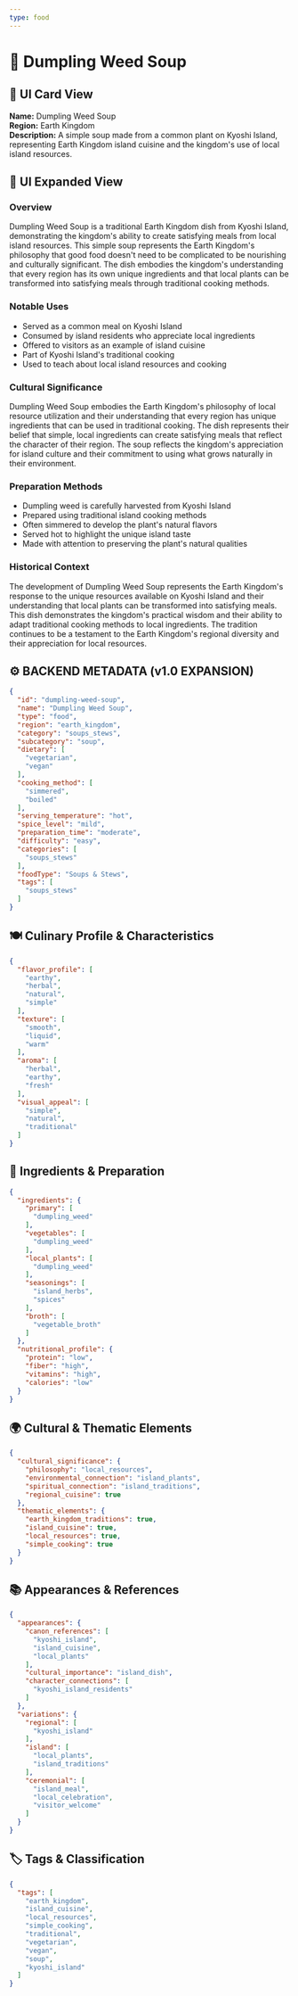 ```yaml
---
type: food
---
```


# 🌿 Dumpling Weed Soup

## 🎴 UI Card View

**Name:** Dumpling Weed Soup  
**Region:** Earth Kingdom  
**Description:** A simple soup made from a common plant on Kyoshi Island, representing Earth Kingdom island cuisine and the kingdom's use of local island resources.

## 📖 UI Expanded View

### Overview
Dumpling Weed Soup is a traditional Earth Kingdom dish from Kyoshi Island, demonstrating the kingdom's ability to create satisfying meals from local island resources. This simple soup represents the Earth Kingdom's philosophy that good food doesn't need to be complicated to be nourishing and culturally significant. The dish embodies the kingdom's understanding that every region has its own unique ingredients and that local plants can be transformed into satisfying meals through traditional cooking methods.

### Notable Uses
- Served as a common meal on Kyoshi Island
- Consumed by island residents who appreciate local ingredients
- Offered to visitors as an example of island cuisine
- Part of Kyoshi Island's traditional cooking
- Used to teach about local island resources and cooking

### Cultural Significance
Dumpling Weed Soup embodies the Earth Kingdom's philosophy of local resource utilization and their understanding that every region has unique ingredients that can be used in traditional cooking. The dish represents their belief that simple, local ingredients can create satisfying meals that reflect the character of their region. The soup reflects the kingdom's appreciation for island culture and their commitment to using what grows naturally in their environment.

### Preparation Methods
- Dumpling weed is carefully harvested from Kyoshi Island
- Prepared using traditional island cooking methods
- Often simmered to develop the plant's natural flavors
- Served hot to highlight the unique island taste
- Made with attention to preserving the plant's natural qualities

### Historical Context
The development of Dumpling Weed Soup represents the Earth Kingdom's response to the unique resources available on Kyoshi Island and their understanding that local plants can be transformed into satisfying meals. This dish demonstrates the kingdom's practical wisdom and their ability to adapt traditional cooking methods to local ingredients. The tradition continues to be a testament to the Earth Kingdom's regional diversity and their appreciation for local resources.

## ⚙️ BACKEND METADATA (v1.0 EXPANSION)

```json
{
  "id": "dumpling-weed-soup",
  "name": "Dumpling Weed Soup",
  "type": "food",
  "region": "earth_kingdom",
  "category": "soups_stews",
  "subcategory": "soup",
  "dietary": [
    "vegetarian",
    "vegan"
  ],
  "cooking_method": [
    "simmered",
    "boiled"
  ],
  "serving_temperature": "hot",
  "spice_level": "mild",
  "preparation_time": "moderate",
  "difficulty": "easy",
  "categories": [
    "soups_stews"
  ],
  "foodType": "Soups & Stews",
  "tags": [
    "soups_stews"
  ]
}
```

## 🍽️ Culinary Profile & Characteristics

```json
{
  "flavor_profile": [
    "earthy",
    "herbal",
    "natural",
    "simple"
  ],
  "texture": [
    "smooth",
    "liquid",
    "warm"
  ],
  "aroma": [
    "herbal",
    "earthy",
    "fresh"
  ],
  "visual_appeal": [
    "simple",
    "natural",
    "traditional"
  ]
}
```

## 🥘 Ingredients & Preparation

```json
{
  "ingredients": {
    "primary": [
      "dumpling_weed"
    ],
    "vegetables": [
      "dumpling_weed"
    ],
    "local_plants": [
      "dumpling_weed"
    ],
    "seasonings": [
      "island_herbs",
      "spices"
    ],
    "broth": [
      "vegetable_broth"
    ]
  },
  "nutritional_profile": {
    "protein": "low",
    "fiber": "high",
    "vitamins": "high",
    "calories": "low"
  }
}
```

## 🌍 Cultural & Thematic Elements

```json
{
  "cultural_significance": {
    "philosophy": "local_resources",
    "environmental_connection": "island_plants",
    "spiritual_connection": "island_traditions",
    "regional_cuisine": true
  },
  "thematic_elements": {
    "earth_kingdom_traditions": true,
    "island_cuisine": true,
    "local_resources": true,
    "simple_cooking": true
  }
}
```

## 📚 Appearances & References

```json
{
  "appearances": {
    "canon_references": [
      "kyoshi_island",
      "island_cuisine",
      "local_plants"
    ],
    "cultural_importance": "island_dish",
    "character_connections": [
      "kyoshi_island_residents"
    ]
  },
  "variations": {
    "regional": [
      "kyoshi_island"
    ],
    "island": [
      "local_plants",
      "island_traditions"
    ],
    "ceremonial": [
      "island_meal",
      "local_celebration",
      "visitor_welcome"
    ]
  }
}
```

## 🏷️ Tags & Classification

```json
{
  "tags": [
    "earth_kingdom",
    "island_cuisine",
    "local_resources",
    "simple_cooking",
    "traditional",
    "vegetarian",
    "vegan",
    "soup",
    "kyoshi_island"
  ]
}
```